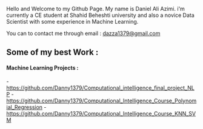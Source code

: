 Hello and Welcome to my Github Page. My name is Daniel Ali Azimi. i'm currently a CE student at Shahid Beheshti university and also a novice Data Scientist with some experience in Machine Learning.

You can to contact me through email : dazza1379@gmail.com

## Some of my best Work : 

#### Machine Learning Projects : 
  -https://github.com/Danny1379/Computational_intelligence_final_project_NLP
  -https://github.com/Danny1379/Computational_Intelligence_Course_Polynomial_Regression
  -https://github.com/Danny1379/Computational_Intelligence_Course_KNN_SVM


<!--
**Danny1379/Danny1379** is a ✨ _special_ ✨ repository because its `README.md` (this file) appears on your GitHub profile.

Here are some ideas to get you started:

- 🔭 I’m currently working on ...
- 🌱 I’m currently learning ...
- 👯 I’m looking to collaborate on ...
- 🤔 I’m looking for help with ...
- 💬 Ask me about ...
- 📫 How to reach me: ...
- 😄 Pronouns: ...
- ⚡ Fun fact: ...
-->
